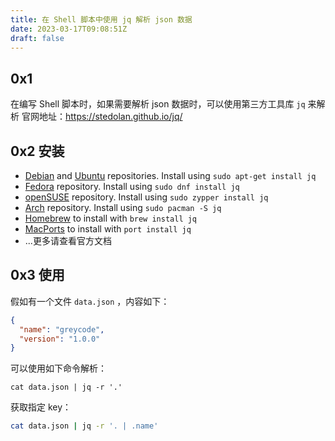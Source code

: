 ```yaml
---
title: 在 Shell 脚本中使用 jq 解析 json 数据
date: 2023-03-17T09:08:51Z
draft: false
---
```


## 0x1

在编写 Shell 脚本时，如果需要解析 json 数据时，可以使用第三方工具库 `jq` 来解析
官网地址：https://stedolan.github.io/jq/

## 0x2 安装

- [Debian](https://packages.debian.org/jq) and [Ubuntu](http://packages.ubuntu.com/jq) repositories. Install using `sudo apt-get install jq`
- [Fedora](http://pkgs.fedoraproject.org/cgit/jq.git/) repository. Install using `sudo dnf install jq`
- [openSUSE](https://software.opensuse.org/package/jq) repository. Install using `sudo zypper install jq`
- [Arch](https://www.archlinux.org/packages/?sort=&q=jq&maintainer=&flagged=) repository. Install using `sudo pacman -S jq`
-  [Homebrew](http://brew.sh/) to install  with `brew install jq`
-  [MacPorts](https://www.macports.org/) to install  with `port install jq`
- ...更多请查看官方文档

## 0x3 使用

假如有一个文件 `data.json` ，内容如下：

```json
{
  "name": "greycode",
  "version": "1.0.0"
}

```

可以使用如下命令解析：

```base
cat data.json | jq -r '.'
```

获取指定 key：

```bash
cat data.json | jq -r '. | .name'
```
